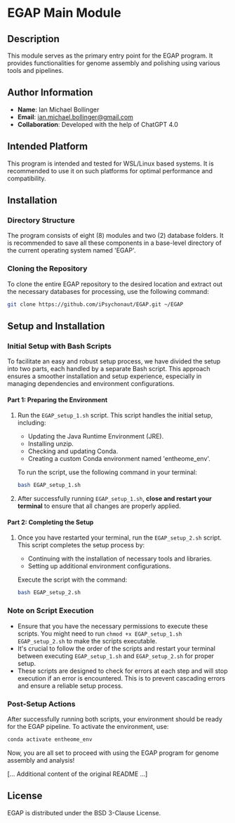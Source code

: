 
# EGAP Main Module

## Description
This module serves as the primary entry point for the EGAP program. It provides functionalities for genome assembly and polishing using various tools and pipelines.

## Author Information
- **Name**: Ian Michael Bollinger
- **Email**: ian.michael.bollinger@gmail.com
- **Collaboration**: Developed with the help of ChatGPT 4.0

## Intended Platform
This program is intended and tested for WSL/Linux based systems. It is recommended to use it on such platforms for optimal performance and compatibility.

## Installation

### Directory Structure
The program consists of eight (8) modules and two (2) database folders. It is recommended to save all these components in a base-level directory of the current operating system named 'EGAP'.

### Cloning the Repository
To clone the entire EGAP repository to the desired location and extract out the necessary databases for processing, use the following command:
```bash
git clone https://github.com/iPsychonaut/EGAP.git ~/EGAP
```

## Setup and Installation

### Initial Setup with Bash Scripts

To facilitate an easy and robust setup process, we have divided the setup into two parts, each handled by a separate Bash script. This approach ensures a smoother installation and setup experience, especially in managing dependencies and environment configurations.

#### Part 1: Preparing the Environment

1. Run the `EGAP_setup_1.sh` script. This script handles the initial setup, including:
   - Updating the Java Runtime Environment (JRE).
   - Installing unzip.
   - Checking and updating Conda.
   - Creating a custom Conda environment named 'entheome_env'.

   To run the script, use the following command in your terminal:
   ```bash
   bash EGAP_setup_1.sh
   ```

2. After successfully running `EGAP_setup_1.sh`, **close and restart your terminal** to ensure that all changes are properly applied.

#### Part 2: Completing the Setup

1. Once you have restarted your terminal, run the `EGAP_setup_2.sh` script. This script completes the setup process by:
   - Continuing with the installation of necessary tools and libraries.
   - Setting up additional environment configurations.

   Execute the script with the command:
   ```bash
   bash EGAP_setup_2.sh
   ```

### Note on Script Execution

- Ensure that you have the necessary permissions to execute these scripts. You might need to run `chmod +x EGAP_setup_1.sh EGAP_setup_2.sh` to make the scripts executable.
- It's crucial to follow the order of the scripts and restart your terminal between executing `EGAP_setup_1.sh` and `EGAP_setup_2.sh` for proper setup.
- These scripts are designed to check for errors at each step and will stop execution if an error is encountered. This is to prevent cascading errors and ensure a reliable setup process.

### Post-Setup Actions

After successfully running both scripts, your environment should be ready for the EGAP pipeline. To activate the environment, use:
```bash
conda activate entheome_env
```

Now, you are all set to proceed with using the EGAP program for genome assembly and analysis!

[... Additional content of the original README ...]

## License
EGAP is distributed under the BSD 3-Clause License.
